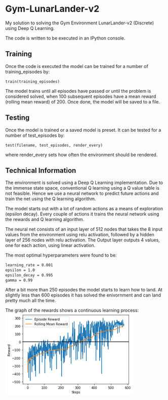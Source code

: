 # Gym-LunarLander-v2
My solution to solving the Gym Environment LunarLander-v2 (Discrete) using Deep Q Learning.

The code is written to be executed in an IPython console.

## Training
Once the code is executed the model can be trained for a number of training_episodes by:
```
train(training_episodes)
```
The model trains until all episodes have passed or until the problem is considered solved, when 100 subsequent episodes have a mean reward (rolling mean reward) of 200. Once done, the model will be saved to a file.

## Testing
Once the model is trained or a saved model is preset. It can be tested for a number of test_episodes by:
```
test(filename, test_episodes, render_every)
```
where render_every sets how often the environment should be rendered.

## Technical Information
The environment is solved using a Deep Q Learning implementation. Due to the immense state space, conventional Q learning using a Q value table is not feasible. Hence we use a neural network to predict future actions and train the net using the Q learning algorithm.

The model starts out with a lot of random actions as a means of exploration (epsilon decay). Every couple of actions it trains the neural network using the rewards and Q learning algorithm. 

The neural net consists of an input layer of 512 nodes that takes the 8 input values from the environment using relu activation, followed by a hidden layer of 256 nodes with relu activation. The Output layer outputs 4 values, one for each action, using linear activation.

The most optimal hyperparameters were found to be:
```
learning_rate = 0.001
epsilon = 1.0
epsilon_decay = 0.995
gamma = 0.99
```

After a bit more than 250 episodes the model starts to learn how to land. At slightly less than 600 episodes it has solved the enivornment and can land pretty much all the time.

The graph of the rewards shows a continuous learning process:
![RewardGraph](/images/LunarLander-graph.png)

